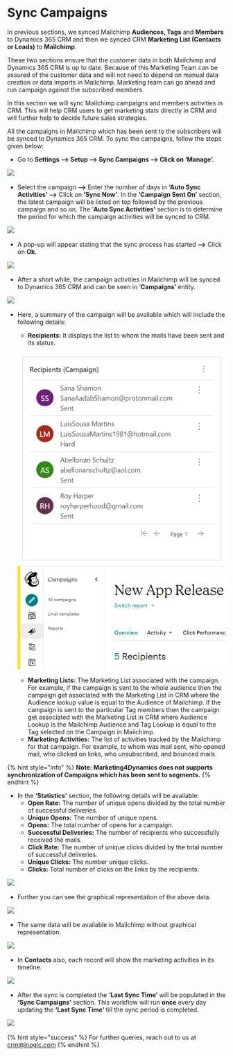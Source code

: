 # Sync Campaigns

In previous sections, we synced Mailchimp **Audiences, Tags** and **Members** to Dynamics 365 CRM and then we synced CRM **Marketing List (Contacts or Leads)** to **Mailchimp**.&#x20;

These two sections ensure that the customer data in both Mailchimp and Dynamics 365 CRM is up to date. Because of this Marketing Team can be assured of the customer data and will not need to depend on manual data creation or data imports in Mailchimp. Marketing team can go ahead and run campaign against the subscribed members.&#x20;

In this section we will sync Mailchimp campaigns and members activities in CRM. This will help CRM users to get marketing stats directly in CRM and will further help to decide future sales strategies.&#x20;

All the campaigns in Mailchimp which has been sent to the subscribers will be synced to Dynamics 365 CRM. To sync the campaigns, follow the steps given below:

* Go to **Settings --> Setup --> Sync Campaigns --> Click on ‘Manage’.**

![](<../../.gitbook/assets/Sync Camp\_1.png>)

* Select the campaign **-->** Enter the number of days in **‘Auto Sync Activities’ -->** Click on **‘Sync Now’**. In the **‘Campaign Sent On’** section, the latest campaign will be listed on top followed by the previous campaign and so on. The ‘**Auto Sync Activities’** section is to determine the period for which the campaign activities will be synced to CRM.

![](../../.gitbook/assets/Campaign\_2.png)

* A pop-up will appear stating that the sync process has started **-->** Click on **Ok.**

![](<../../.gitbook/assets/Sync Camp\_2.png>)

* After a short while, the campaign activities in Mailchimp will be synced to Dynamics 365 CRM and can be seen in ‘**Campaigns’** entity.

![](<../../.gitbook/assets/Sync Campaigns\_1.png>)

*   Here, a summary of the campaign will be available which will include the following details:

    * **Recipients:** It displays the list to whom the mails have been sent and its status.

    <img src="../../.gitbook/assets/Sync Campaigns_2.png" alt="" data-size="original">    <img src="../../.gitbook/assets/Sync Campaigns_3.png" alt="" data-size="original">&#x20;

    * **Marketing Lists:** The Marketing List associated with the campaign. For example, if the campaign is sent to the whole audience then the campaign get associated with the Marketing List in CRM where the Audience lookup value is equal to the Audience of Mailchimp. If the campaign is sent to the particular Tag members then the campaign get associated with the Marketing List in CRM where Audience Lookup is the Mailchimp Audience and Tag Lookup is equal to the Tag selected on the Campaign in Mailchimp.
    * **Marketing Activities:** The list of activities tracked by the Mailchimp for that campaign. For example, to whom was mail sent, who opened mail, who clicked on links, who unsubscribed, and bounced mails.

{% hint style="info" %}
**Note: Marketing4Dynamics does not supports synchronization of Campaigns which has been sent to segments.**
{% endhint %}

* In the **‘Statistics’** section, the following details will be available:
  * **Open Rate:** The number of unique opens divided by the total number of successful deliveries.&#x20;
  * **Unique Opens:** The number of unique opens.&#x20;
  * **Opens:** The total number of opens for a campaign.&#x20;
  * **Successful Deliveries:** The number of recipients who successfully received the mails.&#x20;
  * **Click Rate:** The number of unique clicks divided by the total number of successful deliveries.&#x20;
  * **Unique Clicks:** The number unique clicks.&#x20;
  * **Clicks:** Total number of clicks on the links by the recipients.

![](<../../.gitbook/assets/Sync Campaign\_1.png>)

* Further you can see the graphical representation of the above data.

![](<../../.gitbook/assets/Sync Campaign\_3.png>)

* The same data will be available in Mailchimp without graphical representation.

![](<../../.gitbook/assets/Sync Campaign\_2.png>)

* In **Contacts** also, each record will show the marketing activities in its timeline.

![](<../../.gitbook/assets/Sync Campaigns\_4.png>)

* After the sync is completed the **‘Last Sync Time’** will be populated in the **‘Sync Campaigns’** section. This workflow will run **once** every day updating the **‘Last Sync Time’** till the sync period is completed.

![](<../../.gitbook/assets/Sync Campaigns\_5.png>)

{% hint style="success" %}
For further queries, reach out to us at [crm@inogic.com](mailto:crm@inogic.com)
{% endhint %}

